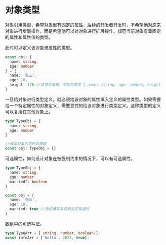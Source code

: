 # 对象类型
对象引用类型，希望对象里有固定的属性，后续的开发者开发时，不希望他对原来对象进行增删操作，而是希望他可以对对象进行扩展操作。规范当前对象有着固定的属性和属性值的类型。

此时可以定义该对象里属性的类型。
```ts
const obj: {  
  name: string,
  age: number
} = {
  name: '张三',
  age: 18,
  height: 176 //这里会报错，不能将类型 { name: string; age: number; height: number; } 分配给类型 "{ name: string; age: number; }"
}
```

一旦给对象进行类型定义，就必须给该对象的属性填入定义的属性类型。如果需要给一个特定属性的对象定义，需要显式的给该对象进行类型定义。这种类型的定义可以复用在其他对象上。
```ts
type TypeObj = {
  name: string,
  age: number
}

//假如对象为空时会报错
const obj: TypeObj = {}
```

可选属性，如何设计对象在被强制约束的情况下，可以有可选属性。
```ts
type TypeObj = {
  name: string,
  age: number,
  married?: boolean
}

const obj = {
  name: '张三',
  age: 18,
  married: true //无论填写与否都会正常通过
}
```

数组中的可选写法。
```ts
type TypeArr = [ string, number, boolean?];
const infoArr = ['hello', 2023, true];
```



